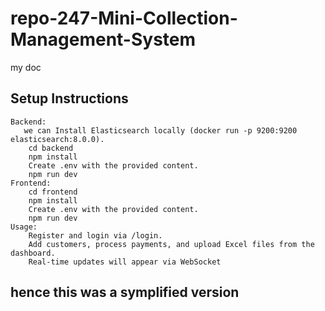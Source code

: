 # repo-247-Mini-Collection-Management-System
my doc

## Setup Instructions

    Backend:
       we can Install Elasticsearch locally (docker run -p 9200:9200 elasticsearch:8.0.0).
        cd backend
        npm install
        Create .env with the provided content.
        npm run dev
    Frontend:
        cd frontend
        npm install
        Create .env with the provided content.
        npm run dev
    Usage:
        Register and login via /login.
        Add customers, process payments, and upload Excel files from the dashboard.
        Real-time updates will appear via WebSocket

## hence this was a symplified version